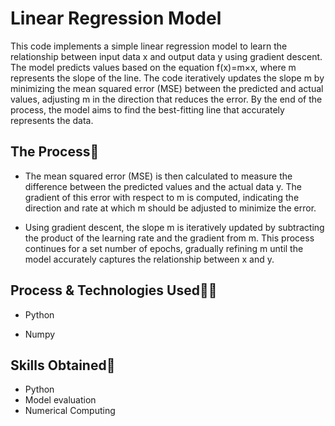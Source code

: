 
# Linear Regression Model

This code implements a simple linear regression model to learn the relationship between input data x and output data y using gradient descent. The model predicts values based on the equation f(x)=m×x, where m represents the slope of the line. The code iteratively updates the slope m by minimizing the mean squared error (MSE) between the predicted and actual values, adjusting m in the direction that reduces the error. By the end of the process, the model aims to find the best-fitting line that accurately represents the data.
##  The Process📜

- The mean squared error (MSE) is then calculated to measure the difference between the predicted values and the actual data y. The gradient of this error with respect to m is computed, indicating the direction and rate at which m should be adjusted to minimize the error.

- Using gradient descent, the slope m is iteratively updated by subtracting the product of the learning rate and the gradient from m. This process continues for a set number of epochs, gradually refining m until the model accurately captures the relationship between x and y.










## Process & Technologies Used👨‍💻

- Python

- Numpy


## Skills Obtained🔑

- Python
- Model evaluation
- Numerical Computing


